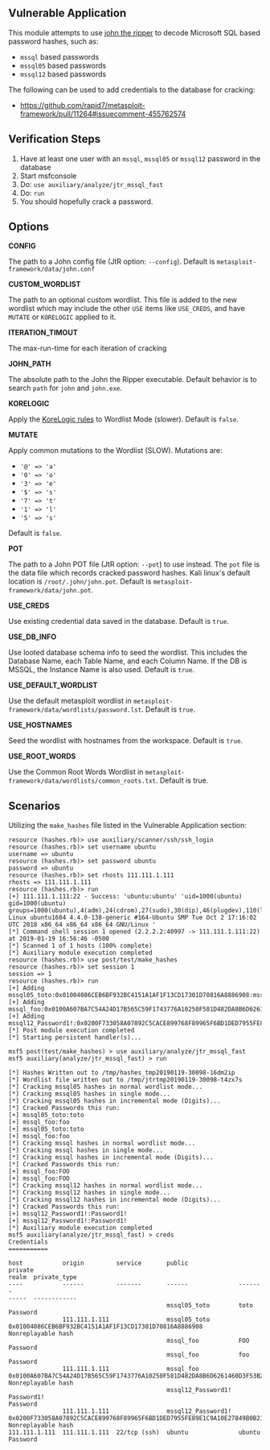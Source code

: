 ## Vulnerable Application

  This module attempts to use [john the ripper](https://www.openwall.com/john/) to decode Microsoft
  SQL based password hashes, such as:

  * `mssql` based passwords
  * `mssql05` based passwords
  * `mssql12` based passwords

  The following can be used to add credentials to the database for cracking:

  * https://github.com/rapid7/metasploit-framework/pull/11264#issuecomment-455762574

## Verification Steps

  1. Have at least one user with an `mssql`, `mssql05` or `mssql12` password in the database
  2. Start msfconsole
  3. Do: ```use auxiliary/analyze/jtr_mssql_fast```
  4. Do: ```run```
  5. You should hopefully crack a password.

## Options


   **CONFIG**

   The path to a John config file (JtR option: `--config`).  Default is `metasploit-framework/data/john.conf`

   **CUSTOM_WORDLIST**

   The path to an optional custom wordlist.  This file is added to the new wordlist which may include the other
   `USE` items like `USE_CREDS`, and have `MUTATE` or `KORELOGIC` applied to it.

   **ITERATION_TIMOUT**

   The max-run-time for each iteration of cracking

   **JOHN_PATH**

   The absolute path to the John the Ripper executable.  Default behavior is to search `path` for
   `john` and `john.exe`.

   **KORELOGIC**

   Apply the [KoreLogic rules](http://contest-2010.korelogic.com/rules.html) to Wordlist Mode (slower).
   Default is `false`.

   **MUTATE**

   Apply common mutations to the Wordlist (SLOW).  Mutations are:

   * `'@' => 'a'`
   * `'0' => 'o'`
   * `'3' => 'e'`
   * `'$' => 's'`
   * `'7' => 't'`
   * `'1' => 'l'`
   * `'5' => 's'`

   Default is `false`.

   **POT**

   The path to a John POT file (JtR option: `--pot`) to use instead.  The `pot` file is the data file which
   records cracked password hashes.  Kali linux's default location is `/root/.john/john.pot`.
   Default is `metasploit-framework/data/john.pot`.

   **USE_CREDS**

   Use existing credential data saved in the database.  Default is `true`.

   **USE_DB_INFO**

   Use looted database schema info to seed the wordlist.  This includes the Database Name, each Table Name,
   and each Column Name.  If the DB is MSSQL, the Instance Name is also used.  Default is `true`.

   **USE_DEFAULT_WORDLIST**

   Use the default metasploit wordlist in `metasploit-framework/data/wordlists/password.lst`.  Default is
   `true`.

   **USE_HOSTNAMES**

   Seed the wordlist with hostnames from the workspace.  Default is `true`.

   **USE_ROOT_WORDS**

   Use the Common Root Words Wordlist in `metasploit-framework/data/wordlists/common_roots.txt`.  Default
   is true.

## Scenarios

Utilizing the `make_hashes` file listed in the Vulnerable Application section:

```
resource (hashes.rb)> use auxiliary/scanner/ssh/ssh_login
resource (hashes.rb)> set username ubuntu
username => ubuntu
resource (hashes.rb)> set password ubuntu
password => ubuntu
resource (hashes.rb)> set rhosts 111.111.1.111
rhosts => 111.111.1.111
resource (hashes.rb)> run
[+] 111.111.1.111:22 - Success: 'ubuntu:ubuntu' 'uid=1000(ubuntu) gid=1000(ubuntu) groups=1000(ubuntu),4(adm),24(cdrom),27(sudo),30(dip),46(plugdev),110(lxd),115(lpadmin),116(sambashare) Linux ubuntu1604 4.4.0-138-generic #164-Ubuntu SMP Tue Oct 2 17:16:02 UTC 2018 x86_64 x86_64 x86_64 GNU/Linux '
[*] Command shell session 1 opened (2.2.2.2:40997 -> 111.111.1.111:22) at 2019-01-19 16:56:46 -0500
[*] Scanned 1 of 1 hosts (100% complete)
[*] Auxiliary module execution completed
resource (hashes.rb)> use post/test/make_hashes
resource (hashes.rb)> set session 1
session => 1
resource (hashes.rb)> run
[+] Adding mssql05_toto:0x01004086CEB6BF932BC4151A1AF1F13CD17301D70816A8886908:mssql05
[+] Adding mssql_foo:0x0100A607BA7C54A24D17B565C59F1743776A10250F581D482DA8B6D6261460D3F53B279CC6913CE747006A2E3254:mssql
[+] Adding mssql12_Password1!:0x0200F733058A07892C5CACE899768F89965F6BD1DED7955FE89E1C9A10E27849B0B213B5CE92CC9347ECCB34C3EFADAF2FD99BFFECD8D9150DD6AACB5D409A9D2652A4E0AF16:mssql12
[*] Post module execution completed
[*] Starting persistent handler(s)...
```
```
msf5 post(test/make_hashes) > use auxiliary/analyze/jtr_mssql_fast 
msf5 auxiliary(analyze/jtr_mssql_fast) > run

[*] Hashes Written out to /tmp/hashes_tmp20190119-30098-16dm2ip
[*] Wordlist file written out to /tmp/jtrtmp20190119-30098-t4zx7s
[*] Cracking mssql05 hashes in normal wordlist mode...
[*] Cracking mssql05 hashes in single mode...
[*] Cracking mssql05 hashes in incremental mode (Digits)...
[*] Cracked Passwords this run:
[+] mssql05_toto:toto
[+] mssql_foo:foo
[+] mssql05_toto:toto
[+] mssql_foo:foo
[*] Cracking mssql hashes in normal wordlist mode...
[*] Cracking mssql hashes in single mode...
[*] Cracking mssql hashes in incremental mode (Digits)...
[*] Cracked Passwords this run:
[+] mssql_foo:FOO
[+] mssql_foo:FOO
[*] Cracking mssql12 hashes in normal wordlist mode...
[*] Cracking mssql12 hashes in single mode...
[*] Cracking mssql12 hashes in incremental mode (Digits)...
[*] Cracked Passwords this run:
[+] mssql12_Password1!:Password1!
[+] mssql12_Password1!:Password1!
[*] Auxiliary module execution completed
msf5 auxiliary(analyze/jtr_mssql_fast) > creds
Credentials
===========

host           origin         service       public              private                                                                                                                                         realm  private_type
----           ------         -------       ------              -------                                                                                                                                         -----  ------------
                                            mssql05_toto        toto                                                                                                                                                   Password
               111.111.1.111                mssql05_toto        0x01004086CEB6BF932BC4151A1AF1F13CD17301D70816A8886908                                                                                                 Nonreplayable hash
                                            mssql_foo           FOO                                                                                                                                                    Password
                                            mssql_foo           foo                                                                                                                                                    Password
               111.111.1.111                mssql_foo           0x0100A607BA7C54A24D17B565C59F1743776A10250F581D482DA8B6D6261460D3F53B279CC6913CE747006A2E3254                                                         Nonreplayable hash
                                            mssql12_Password1!  Password1!                                                                                                                                             Password
               111.111.1.111                mssql12_Password1!  0x0200F733058A07892C5CACE899768F89965F6BD1DED7955FE89E1C9A10E27849B0B213B5CE92CC9347ECCB34C3EFADAF2FD99BFFECD8D9150DD6AACB5D409A9D2652A4E0AF16         Nonreplayable hash
111.111.1.111  111.111.1.111  22/tcp (ssh)  ubuntu              ubuntu                                                                                                                                                 Password

```
